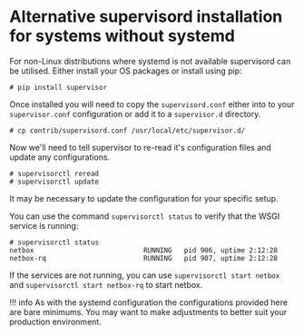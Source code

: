 # Alternative supervisord installation for systems without systemd

For non-Linux distributions where systemd is not available supervisord can be utilised. Either install your OS packages or install using pip:

```no-highlight
# pip install supervisor
```

Once installed you will need to copy the `supervisord.conf` either into to your `supervisor.conf` configuration or add it to a `supervisor.d` directory.   

```no-highlight
# cp contrib/supervisord.conf /usr/local/etc/supervisor.d/
```

Now we'll need to tell supervisor to re-read it's configuration files and update any configurations.

```no-highlight
# supervisorctl reread
# supervisorctl update
```

It may be necessary to update the configuration for your specific setup.

You can use the command `supervisorctl status` to verify that the WSGI service is running:

```
# supervisorctl status
netbox                           RUNNING   pid 906, uptime 2:12:28
netbox-rq                        RUNNING   pid 907, uptime 2:12:28
```

If the services are not running, you can use `supervisorctl start netbox` and `supervisorctl start netbox-rq` to start netbox.

!!! info
    As with the systemd configuration the configurations provided here are bare minimums. You may want to make adjustments to better suit your production environment.
